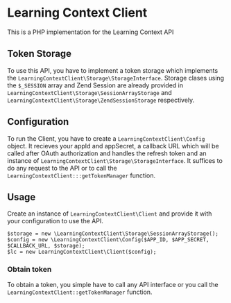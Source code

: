 # Learning Context Client

This is a PHP implementation for the Learning Context API

## Token Storage
To use this API, you have to implement a token storage which implements the ```LearningContextClient\Storage\StorageInterface```. Storage clases using the ```$_SESSION``` array and Zend Session are already provided in ```LearningContextClient\Storage\SessionArrayStorage``` and ```LearningContextClient\Storage\ZendSessionStorage``` respectively.

## Configuration

To run the Client, you have to create a ```LearningContextClient\Config``` object. It recieves your appId and appSecret, a callback URL which will be called after OAuth authorization and handles the refresh token and an instance of ```LearningContextClient\Storage\StorageInterface```. It suffices to do any request to the API or to call the ```LearningContextClient:::getTokenManager``` function.

## Usage

Create an instance of ```LearningContextClient\Client``` and provide it with your configuration to use the API.

```
$storage = new \LearningContextClient\Storage\SessionArrayStorage();
$config = new \LearningContextClient\Config($APP_ID, $APP_SECRET, $CALLBACK_URL, $storage);
$lc = new LearningContextClient\Client($config);
```

### Obtain token

To obtain a token, you simple have to call any API interface or you call the ```LearningContextClient::getTokenManager``` function.
